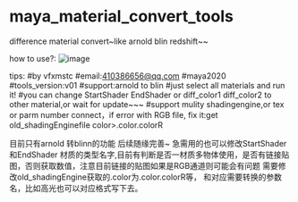 # maya_material_convert_tools
difference material convert~like arnold blin redshift~~

how to use?:
![image](https://github.com/qqqq88902494/maya_material_convert_tools/blob/master/GIF.gif )  

tips:
#by vfxmstc 
#email:410386656@qq.com
#maya2020
#tools_version:v01
#support:arnold to blin
#just select all materials and run it!
#you can change StartShader EndShader  or diff_color1  diff_color2  to other material,or wait for update~~~
#support mulity shadingengine,or tex or parm number connect，if error with RGB file, fix it:get old_shadingEnginefile color>.color.colorR

目前只有arnold 转blinn的功能  后续随缘完善~
急需用的也可以修改StartShader和EndShader  材质的类型名字,目前有判断是否一材质多物体使用，是否有链接贴图，否则获取数值，注意目前链接的贴图如果是RGB通道则可能会有问题 需要修改old_shadingEngine获取的.color为.color.colorR等，
和对应需要转换的参数名，比如高光也可以对应格式写下去。


